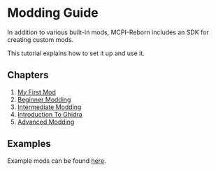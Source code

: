 # Modding Guide
In addition to various built-in mods, MCPI-Reborn includes an SDK for creating custom mods.

This tutorial explains how to set it up and use it.

## Chapters
1. [My First Mod](MY_FIRST_MOD.md)
2. [Beginner Modding](BEGINNER.md)
3. [Intermediate Modding](INTERMEDIATE.md)
4. [Introduction To Ghidra](GHIDRA.md)
5. [Advanced Modding](ADVANCED.md)

## Examples
Example mods can be found [here](../../example-mods).